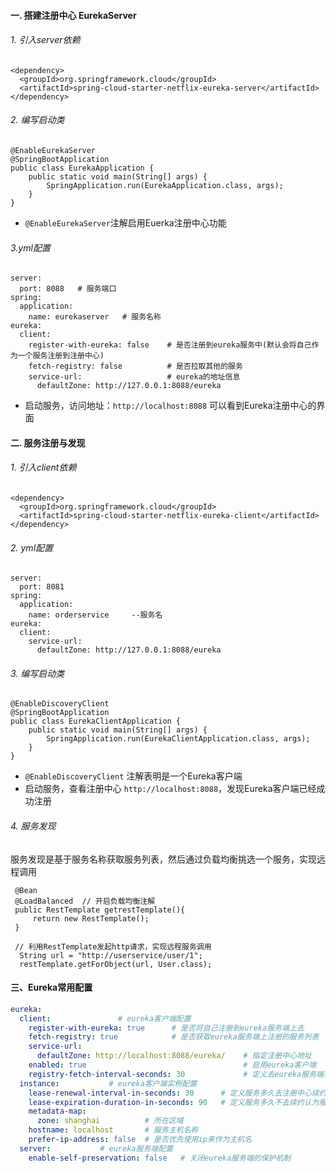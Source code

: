 #### 一. 搭建注册中心 EurekaServer
###### 1. 引入server依赖
```
<dependency>
  <groupId>org.springframework.cloud</groupId>
  <artifactId>spring-cloud-starter-netflix-eureka-server</artifactId>
</dependency>
```
###### 2. 编写启动类
```
@EnableEurekaServer
@SpringBootApplication
public class EurekaApplication {
    public static void main(String[] args) {
        SpringApplication.run(EurekaApplication.class, args);
    }
}
```

* `@EnableEurekaServer`注解启用Euerka注册中心功能

###### 3.yml配置
```
server:
  port: 8088   # 服务端口
spring:
  application:
    name: eurekaserver   # 服务名称
eureka:
  client:
    register-with-eureka: false    # 是否注册到eureka服务中(默认会将自己作为一个服务注册到注册中心)
    fetch-registry: false          # 是否拉取其他的服务
    service-url:                   # eureka的地址信息
      defaultZone: http://127.0.0.1:8088/eureka
```

* 启动服务，访问地址：`http://localhost:8088`  可以看到Eureka注册中心的界面
 
#### 二. 服务注册与发现
###### 1. 引入client依赖
```
<dependency>
  <groupId>org.springframework.cloud</groupId>
  <artifactId>spring-cloud-starter-netflix-eureka-client</artifactId>
</dependency>
```
###### 2. yml配置
```
server:
  port: 8081
spring:
  application:
    name: orderservice     --服务名
eureka:
  client:
    service-url:  
      defaultZone: http://127.0.0.1:8088/eureka
```

###### 3. 编写启动类
```
@EnableDiscoveryClient
@SpringBootApplication
public class EurekaClientApplication {
    public static void main(String[] args) {
        SpringApplication.run(EurekaClientApplication.class, args);
    }
}
```

* `@EnableDiscoveryClient` 注解表明是一个Eureka客户端
* 启动服务，查看注册中心 `http://localhost:8088`，发现Eureka客户端已经成功注册


###### 4. 服务发现
服务发现是基于服务名称获取服务列表，然后通过负载均衡挑选一个服务，实现远程调用

```
 @Bean
 @LoadBalanced  // 开启负载均衡注解
 public RestTemplate getrestTemplate(){
     return new RestTemplate();
 }
 
 // 利用RestTemplate发起http请求，实现远程服务调用
  String url = "http://userservice/user/1";
  restTemplate.getForObject(url, User.class);
```

#### 三、Eureka常用配置
```yaml
eureka:
  client:               # eureka客户端配置
    register-with-eureka: true      # 是否将自己注册到eureka服务端上去
    fetch-registry: true            # 是否获取eureka服务端上注册的服务列表
    service-url:
      defaultZone: http://localhost:8088/eureka/    # 指定注册中心地址
    enabled: true                                   # 启用eureka客户端
    registry-fetch-interval-seconds: 30             # 定义去eureka服务端获取服务列表的时间间隔
  instance:           # eureka客户端实例配置
    lease-renewal-interval-in-seconds: 30      # 定义服务多久去注册中心续约
    lease-expiration-duration-in-seconds: 90   # 定义服务多久不去续约认为服务失效
    metadata-map:
      zone: shanghai          # 所在区域
    hostname: localhost       # 服务主机名称
    prefer-ip-address: false  # 是否优先使用ip来作为主机名
  server:           # eureka服务端配置
    enable-self-preservation: false   # 关闭eureka服务端的保护机制
```
